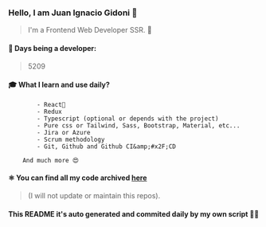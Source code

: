 ### Hello, I am Juan Ignacio Gidoni 🤘
  
  > I&#39;m a Frontend Web Developer SSR. 🍻
  
  #### 🚀 Days being a developer: 
  
  > 5209
  
  #### 🎓 What I learn and use daily?
  
  >   
            - React🍻
            - Redux
            - Typescript (optional or depends with the project)
            - Pure css or Tailwind, Sass, Bootstrap, Material, etc...
            - Jira or Azure
            - Scrum methodology
            - Git, Github and Github CI&amp;#x2F;CD
        
        And much more 😍
  
  #### ⚛️ You can find all my code archived [here](https:&#x2F;&#x2F;github.com&#x2F;JuanGidoni&#x2F;archive)
  
  > (I will not update or maintain this repos).
  
  #### This README it&#39;s auto generated and commited daily by my own script 🚀😍
  